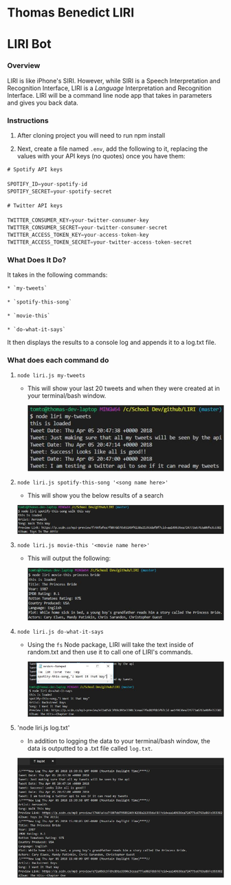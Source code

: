 # Thomas Benedict LIRI

# LIRI Bot

### Overview

LIRI is like iPhone's SIRI. However, while SIRI is a Speech Interpretation and Recognition Interface, LIRI is a _Language_ Interpretation and Recognition Interface. LIRI will be a command line node app that takes in parameters and gives you back data.
   
### Instructions

1. After cloning project you will need to run npm install

2. Next, create a file named `.env`, add the following to it, replacing the values with your API keys (no quotes) once you have them:

```js
# Spotify API keys

SPOTIFY_ID=your-spotify-id
SPOTIFY_SECRET=your-spotify-secret

# Twitter API keys

TWITTER_CONSUMER_KEY=your-twitter-consumer-key
TWITTER_CONSUMER_SECRET=your-twitter-consumer-secret
TWITTER_ACCESS_TOKEN_KEY=your-access-token-key
TWITTER_ACCESS_TOKEN_SECRET=your-twitter-access-token-secret

```

### What Does It Do?
It takes in the following commands:

    * `my-tweets`

    * `spotify-this-song`

    * `movie-this`

    * `do-what-it-says`

It then displays the results to a console log and appends it to a log.txt file.

### What does each command do

1. `node liri.js my-tweets`

   * This will show your last 20 tweets and when they were created at in your terminal/bash window.

	 ![Image of twitter results](/images/twitterresults.jpg)

2. `node liri.js spotify-this-song '<song name here>'`

   * This will show you the below results of a search

	![Image of spotify results](/images/spotifyresults.jpg)

3. `node liri.js movie-this '<movie name here>'`

   * This will output the following:

	 ![Image of omdb results](/images/omdbresults.jpg)

4. `node liri.js do-what-it-says`
   
   * Using the `fs` Node package, LIRI will take the text inside of random.txt and then use it to call one of LIRI's commands.

	 ![Image of file read results](/images/dowhatitsaysresults.jpg)

5. 'node liri.js log.txt'

	* In addition to logging the data to your terminal/bash window, the data is outputted to a .txt file called `log.txt`.

	![Image of appended log file](/images/logresults.jpg)


